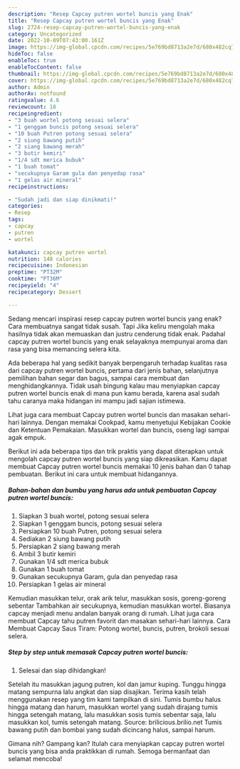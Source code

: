 ```yaml
---
description: "Resep Capcay putren wortel buncis yang Enak"
title: "Resep Capcay putren wortel buncis yang Enak"
slug: 2724-resep-capcay-putren-wortel-buncis-yang-enak
category: Uncategorized
date: 2022-10-09T07:43:00.161Z
image: https://img-global.cpcdn.com/recipes/5e769bd8713a2e7d/680x482cq70/capcay-putren-wortel-buncis-foto-resep-utama.jpg
hideToc: false
enableToc: true
enableTocContent: false
thumbnail: https://img-global.cpcdn.com/recipes/5e769bd8713a2e7d/680x482cq70/capcay-putren-wortel-buncis-foto-resep-utama.jpg
cover: https://img-global.cpcdn.com/recipes/5e769bd8713a2e7d/680x482cq70/capcay-putren-wortel-buncis-foto-resep-utama.jpg
author: Admin
authorAv: notfound
ratingvalue: 4.6
reviewcount: 18
recipeingredient:
- "3 buah wortel potong sesuai selera"
- "1 genggam buncis potong sesuai selera"
- "10 buah Putren potong sesuai selera"
- "2 siung bawang putih"
- "2 siang bawang merah"
- "3 butir kemiri"
- "1/4 sdt merica bubuk"
- "1 buah tomat"
- "secukupnya Garam gula dan penyedap rasa"
- "1 gelas air mineral"
recipeinstructions:

- "Sudah jadi dan siap dinikmati!"
categories:
- Resep
tags:
- capcay
- putren
- wortel

katakunci: capcay putren wortel 
nutrition: 148 calories
recipecuisine: Indonesian
preptime: "PT32M"
cooktime: "PT36M"
recipeyield: "4"
recipecategory: Dessert

---
```



Sedang mencari inspirasi resep capcay putren wortel buncis yang enak? Cara membuatnya sangat tidak susah. Tapi Jika keliru mengolah maka hasilnya tidak akan memuaskan dan justru cenderung tidak enak. Padahal capcay putren wortel buncis yang enak selayaknya mempunyai aroma dan rasa yang bisa memancing selera kita.


Ada beberapa hal yang sedikit banyak berpengaruh terhadap kualitas rasa dari capcay putren wortel buncis, pertama dari jenis bahan, selanjutnya pemilihan bahan segar dan bagus, sampai cara membuat dan menghidangkannya. Tidak usah bingung kalau mau menyiapkan capcay putren wortel buncis enak di mana pun kamu berada, karena asal sudah tahu caranya maka hidangan ini mampu jadi sajian istimewa.

Lihat juga cara membuat Capcay putren wortel buncis dan masakan sehari-hari lainnya. Dengan memakai Cookpad, kamu menyetujui Kebijakan Cookie dan Ketentuan Pemakaian. Masukkan wortel dan buncis, oseng lagi sampai agak empuk.


Berikut ini ada beberapa tips dan trik praktis yang dapat diterapkan untuk mengolah capcay putren wortel buncis yang siap dikreasikan. Kamu dapat membuat Capcay putren wortel buncis memakai 10 jenis bahan dan 0 tahap pembuatan. Berikut ini cara untuk membuat hidangannya.

<!--inarticleads1-->

##### Bahan-bahan dan bumbu yang harus ada untuk pembuatan Capcay putren wortel buncis:

1. Siapkan 3 buah wortel, potong sesuai selera
1. Siapkan 1 genggam buncis, potong sesuai selera
1. Persiapkan 10 buah Putren, potong sesuai selera
1. Sediakan 2 siung bawang putih
1. Persiapkan 2 siang bawang merah
1. Ambil 3 butir kemiri
1. Gunakan 1/4 sdt merica bubuk
1. Gunakan 1 buah tomat
1. Gunakan secukupnya Garam, gula dan penyedap rasa
1. Persiapkan 1 gelas air mineral


Kemudian masukkan telur, orak arik telur, masukkan sosis, goreng-goreng sebentar Tambahkan air secukupnya, kemudian masukkan wortel. Biasanya capcay menjadi menu andalan banyak orang di rumah. Lihat juga cara membuat Capcay tahu putren favorit dan masakan sehari-hari lainnya. Cara Membuat Capcay Saus Tiram: Potong wortel, buncis, putren, brokoli sesuai selera. 

<!--inarticleads2-->

##### Step by step untuk memasak Capcay putren wortel buncis:


1. Selesai dan siap dihidangkan!

Setelah itu masukkan jagung putren, kol dan jamur kuping. Tunggu hingga matang sempurna lalu angkat dan siap disajikan. Terima kasih telah menggunakan resep yang tim kami tampilkan di sini. Tumis bumbu halus hingga matang dan harum, masukkan wortel yang sudah dirajang tumis hingga setengah matang, lalu masukkan sosis tumis sebentar saja, lalu masukkan kol, tumis setengah matang. Source: brilicious.brilio.net Tumis bawang putih dan bombai yang sudah dicincang halus, sampai harum. 

Gimana nih? Gampang kan? Itulah cara menyiapkan capcay putren wortel buncis yang bisa anda praktikkan di rumah. Semoga bermanfaat dan selamat mencoba!
